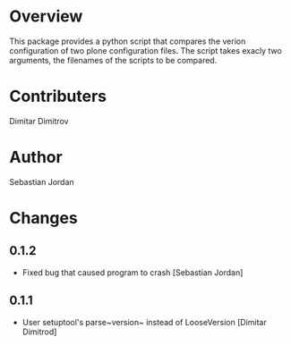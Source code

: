 Overview
========

This package provides a python script that compares the verion
configuration of two plone configuration files. The script takes exacly
two arguments, the filenames of the scripts to be compared.

Contributers
============

Dimitar Dimitrov

Author
======

Sebastian Jordan

Changes
=======

0.1.2
-----

-   Fixed bug that caused program to crash \[Sebastian Jordan\]

0.1.1
-----

-   User setuptool's parse~version~ instead of LooseVersion \[Dimitar
    Dimitrod\]

